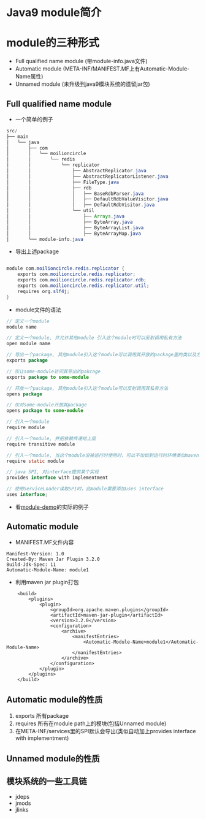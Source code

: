 # Java9 module简介

# module的三种形式
* Full qualified name module (带module-info.java文件)
* Automatic module (META-INF/MANIFEST.MF上有Automatic-Module-Name属性)
* Unnamed module (未升级到java9模块系统的遗留jar包)

## Full qualified name module

* 一个简单的例子

```java  
src/
├── main
│   └── java
│       ├── com
│       │   └── moilioncircle
│       │       └── redis
│       │           └── replicator
│       │               ├── AbstractReplicator.java
│       │               ├── AbstractReplicatorListener.java
│       │               ├── FileType.java
│       │               ├── rdb
│       │               │   ├── BaseRdbParser.java
│       │               │   ├── DefaultRdbValueVisitor.java
│       │               │   ├── DefaultRdbVisitor.java
│       │               └── util
│       │                   ├── Arrays.java
│       │                   ├── ByteArray.java
│       │                   ├── ByteArrayList.java
│       │                   ├── ByteArrayMap.java
│       └── module-info.java

```

* 导出上述package
  
```java  

module com.moilioncircle.redis.replicator {
    exports com.moilioncircle.redis.replicator;
    exports com.moilioncircle.redis.replicator.rdb;
    exports com.moilioncircle.redis.replicator.util;
    requires org.slf4j;
}
```

* module文件的语法

```java  
// 定义一个module
module name

// 定义一个module, 并允许其他module 引入这个module时可以反射调用私有方法
open module name

// 导出一个package, 其他module引入这个module可以调用其开放的package里的类以及方法
exports package

// 仅让some-module访问其导出的pakcage
exports package to some-module

// 开放一个package, 其他module引入这个module可以反射调用其私有方法
opens package

// 仅对some-module开放其package
opens package to some-module

// 引入一个module
require module

// 引入一个module, 并把依赖传递给上层
require transitive module

// 引入一个module, 当这个module没被运行时使用时，可以不加如到运行时环境类似maven scope optional
require static module 

// java SPI, 对interface提供某个实现
provides interface with implementment

// 使用ServiceLoader读取SPI时，此module需要添加uses interface
uses interface;
```

* 看[module-demo](https://github.com/leonchen83/module-demo)的实际的例子

## Automatic module

* MANIFEST.MF文件内容
```
Manifest-Version: 1.0
Created-By: Maven Jar Plugin 3.2.0
Build-Jdk-Spec: 11
Automatic-Module-Name: module1
```

* 利用maven jar plugin打包

```
    <build>
        <plugins>
            <plugin>
                <groupId>org.apache.maven.plugins</groupId>
                <artifactId>maven-jar-plugin</artifactId>
                <version>3.2.0</version>
                <configuration>
                    <archive>
                        <manifestEntries>
                            <Automatic-Module-Name>module1</Automatic-Module-Name>
                        </manifestEntries>
                    </archive>
                </configuration>
            </plugin>
        </plugins>
    </build>
```

## Automatic module的性质

1. exports 所有package
2. requires 所有在module path上的模块(包括Unnamed module)
3. 在META-INF/services里的SPI默认会导出(类似自动加上provides interface with implementment)

## Unnamed module的性质




## 模块系统的一些工具链
* jdeps
* jmods
* jlinks
